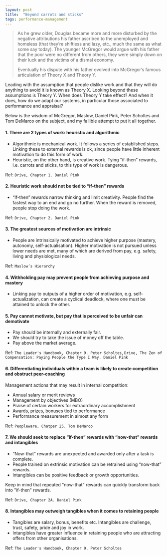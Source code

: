 ```yaml
---
layout: post
title:  "Beyond carrots and sticks"
tags: performance-management
---
```


> As he grew older, Douglas became more and more disturbed by the negative attributions his father ascribed to the unemployed and homeless (that they’re shiftless and lazy, etc., much the same as what some say today). The younger McGregor would argue with his father that the poor were no different from others, they were simply down on their luck and the victims of a dismal economy.
> 
> Eventually his dispute with his father evolved into McGregor’s famous articulation of Theory X and Theory Y.

Leading with the assumption that people dislike work and that they will do anything to avoid it is known as Theory X. Looking beyond these assumptions is Theory Y.
When does Theory Y take effect? And when it does, how do we adapt our systems, in particular those associated to performance and appraisal?

Below is the wisdom of McGregor, Maslow, Daniel Pink, Peter Scholtes and Tom DeMarco on the subject, and my fallible attempt to put it all together.

#### 1. There are 2 types of work: heuristic and algorithmic

- Algorithmic is mechanical work. It follows a series of established steps. Linking these to external rewards is ok, since people have little inherent motivation to do this form of work.
- Heuristic, on the other hand, is creative work. Tying "if-then" rewards, i.e. carrots and sticks, to this type of work is dangerous.

Ref: `Drive, Chapter 1. Daniel Pink`

#### 2. Heuristic work should not be tied to “if-then” rewards

- “If-then” rewards narrow thinking and limit creativity. People find the fastest way to an end and go no further. When the reward is removed, people stop doing the work.

Ref: `Drive, Chapter 2. Daniel Pink`

#### 3. The greatest sources of motivation are intrinsic

- People are intrinsically motivated to achieve higher purpose (mastery, autonomy, self-actualisation). Higher motivation is not pursued unless lower needs are met, many of which are derived from pay, e.g. safety, living and physiological needs.

Ref: `Maslow’s Hierarchy`

#### 4. Withholding pay may prevent people from achieving purpose and mastery

- Linking pay to outputs of a higher order of motivation, e.g. self-actualization, can create a cyclical deadlock, where one must be attained to unlock the other.

#### 5. Pay cannot motivate, but pay that is perceived to be unfair can demotivate

- Pay should be internally and externally fair.
- We should try to take the issue of money off the table.
- Pay above the market average.

Ref: `The Leader's Handbook, Chapter 9. Peter Scholtes`, `Drive, The Zen of Compensation: Paying People the Type I Way. Daniel Pink`

#### 6. Differentiating individuals within a team is likely to create competition and obstruct peer-coaching

Management actions that may result in internal competition:

- Annual salary or merit reviews
- Management by objectives (MBO)
- Praise of certain workers for extraordinary accomplishment
- Awards, prizes, bonuses tied to performance
- Performance measurement in almost any form

Ref: `Peopleware, Chatper 25. Tom DeMarco`

#### 7. We should seek to replace “if-then” rewards with “now-that” rewards and intangibles

- “Now-that” rewards are unexpected and awarded only after a task is complete.
- People trained on extrinsic motivation can be retrained using “now-that” rewards.
- Intangibles can be positive feedback or growth opportunities.

Keep in mind that repeated "now-that" rewards can quickly transform back into "if-then" rewards.

Ref: `Drive, Chapter 2A. Daniel Pink`

#### 8. Intangibles may outweigh tangibles when it comes to retaining people

- Tangibles are salary, bonus, benefits etc. Intangibles are challenge, trust, safety, pride and joy in work.
- Intangibles have greater influence in retaining people who are attracting offers from other organisations.

Ref: `The Leader's Handbook, Chapter 9. Peter Scholtes`